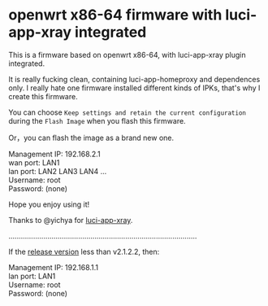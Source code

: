 # openwrt x86-64 firmware with luci-app-xray integrated  

This is a firmware based on openwrt x86-64, with luci-app-xray plugin integrated.  
  
It is really fucking clean, containing luci-app-homeproxy and dependences only. I really hate one firmware installed different kinds of IPKs, that's why I create this firmware.
  
You can choose `Keep settings and retain the current configuration` during the `Flash Image` when you flash this firmware.  
  
Or，you can flash the image as a brand new one.  

Management IP: 192.168.2.1  
wan port: LAN1  
lan port: LAN2 LAN3 LAN4 ...     
Username: root  
Password: (none)  

Hope you enjoy using it!  

Thanks to @yichya for [luci-app-xray](https://github.com/yichya/luci-app-xray).  

   
  
  
............................................................................................  
  
If the [release version](https://github.com/yukeiyang/openwrt/releases) less than v2.1.2.2, then:       
  
Management IP: 192.168.1.1  
lan port: LAN1  
Username: root  
Password: (none)  
  


